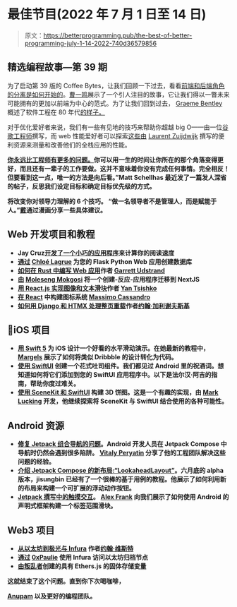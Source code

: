 # 最佳节目(2022 年 7 月 1 日至 14 日)

> 原文：<https://betterprogramming.pub/the-best-of-better-programming-july-1-14-2022-740d36579856>

## 精选编程故事—第 39 期

为了启动第 39 版的 Coffee Bytes，让我们回顾一下过去，看看[前端和后端角色的分离是如何开始的](/front-end-back-end-and-the-blurring-line-in-between-df3b8a938075)。[曹一鸣](https://medium.com/u/f7f247c067dc?source=post_page-----740d36579856--------------------------------)展示了一个引人注目的故事，它让我们得以一瞥未来可能拥有的更加以前端为中心的范式。为了让我们回到过去， [Graeme Bentley](https://medium.com/u/8ef4e5cbedf?source=post_page-----740d36579856--------------------------------) 概述了软件工程在 80 年代[的样子。](/software-engineering-in-1980-5c61e3fc3da7)

对于优化爱好者来说，我们有一些有见地的技巧来帮助你超越 big O——由一位[谷歌工程师](https://minhazav.medium.com/)撰写，而 web 性能爱好者可以探索[这些由](/performance-improvement-of-full-stack-javascript-applications-2b5f631a562c) [Laurent Zuijdwijk](https://medium.com/u/dcbe432a7f17?source=post_page-----740d36579856--------------------------------) 撰写的便利资源来测量和改善他们的全栈应用的性能。

[**你永远比工程师有更多的问题。**](/you-will-always-have-more-problems-than-engineers-aafff94a4623)**你可以用一生的时间让你所在的那个角落变得更好，而且还有一辈子的工作要做。这并不意味着你没有完成任何事情。完全相反！但要看到这一点，唯一的方法是向后看。”Matt Schellhas 最近发了一篇发人深省的帖子，反思我们设定目标和确定目标优先级的方式。**

**将改变你对领导力理解的 6 个技巧。 “做一名领导者不是管理人，而是赋能于人。”[戴](https://medium.com/u/b7bd7a912693?source=post_page-----740d36579856--------------------------------)通过漫画分享一些具体建议。**

## **Web 开发项目和教程**

*   **Jay Cruz[开发了一个小巧的应用程序](https://medium.com/u/24b7e3e8b69d?source=post_page-----740d36579856--------------------------------)来计算你的阅读速度**
*   **[通过](/creating-a-postgresql-database-for-your-flask-web-app-ffa21fdf37b0) [Chloé Lagrue](https://medium.com/u/95fa412140e6?source=post_page-----740d36579856--------------------------------) 为您的 Flask Python Web 应用创建数据库**
*   **[如何在 Rust 中编写 Web 应用](/how-to-write-a-web-app-in-rust-part-1-3047156660a7)作者 [Garrett Udstrand](https://medium.com/u/7f48c9f3144e?source=post_page-----740d36579856--------------------------------)**
*   **[由](/migrating-a-complete-creat-react-app-to-nextjs-ba6edd8e64f1) [Moleseng Mokgosi](https://medium.com/u/a38a0b11e54b?source=post_page-----740d36579856--------------------------------) 将一个创建-反应-应用程序迁移到 NextJS**
*   **[用 React.js 实现图像和文本滑块](/implementing-image-and-text-slider-with-react-js-and-optimizations-7a16af998548)作者 [Yan Tsishko](https://medium.com/u/d4d014fc538c?source=post_page-----740d36579856--------------------------------)**
*   **[在 React](/building-an-icon-system-in-react-16757d73cc35) 中构建图标系统 [Massimo Cassandro](https://medium.com/u/ff7cb29d8f7c?source=post_page-----740d36579856--------------------------------)**
*   **[如何用 Django 和 HTMX 处理整页重载](/how-to-handle-full-page-reloads-with-django-and-htmx-a9a7ef2e4b1c)作者[约翰·加利谢夫斯基](https://medium.com/u/d43205071a11?source=post_page-----740d36579856--------------------------------)**

## **📲iOS 项目**

*   **[用 Swift 5](/design-a-nice-horizontal-sliding-presentation-for-ios-using-uiscrollview-and-uipagecontrol-swift-2c4fa1b11403) 为 iOS 设计一个好看的水平滑动演示。在她最新的教程中， [Margels](https://medium.com/u/5868f8ee5fd2?source=post_page-----740d36579856--------------------------------) 展示了如何将类似 Dribbble 的设计转化为代码。**
*   **[使用 SwiftUI](/swiftui-create-a-fancy-toast-component-in-10-minutes-e6bae6021984) 创建一个花式吐司组件。我们都见过 Android 里的祝酒词。想知道如何将它们添加到您的 SwiftUI 应用程序中。以下是法尔汉·阿吉的指南，帮助你度过难关。**
*   **[使用 SceneKit 和 SwiftUI](/build-a-3d-pie-chart-using-scenekit-and-swiftui-423f24fc765a) 构建 3D 饼图。这是一个有趣的实现，由 [Mark Lucking](https://medium.com/u/cad7f7bef2a?source=post_page-----740d36579856--------------------------------) 开发，他继续探索将 SceneKit 与 SwiftUI 结合使用的各种可能性。**

## **Android 资源**

*   **[修复 Jetpack 组合导航的问题](/from-ethereum-to-aurora-with-infura-a20af791fb29)。Android 开发人员在 Jetpack Compose 中导航时仍然会遇到很多陷阱。 [Vitaly Peryatin](https://medium.com/u/738a68962a7d?source=post_page-----740d36579856--------------------------------) 分享了他的工程团队解决这些问题的经验。**
*   **[介绍 Jetpack Compose 的新布局:“LookaheadLayout”](/introducing-jetpack-composes-new-layout-lookaheadlayout-eb30406f715)。六月底的 alpha 版本，jisungbin 已经有了一个很棒的基于用例的教程。他展示了如何利用新的布局来构建一个可扩展的浮动动作按钮。**
*   **[Jetpack 撰写中的触摸交互](/touch-interactions-in-jetpack-compose-caf88adcae61)。 [Alex Frank](https://medium.com/u/5dea149161f?source=post_page-----740d36579856--------------------------------) 向我们展示了如何使用 Android 的声明式框架构建一个标签范围滑块。**

## **Web3 项目**

*   **[从以太坊到极光与 Infura](/from-ethereum-to-aurora-with-infura-a20af791fb29) 作者[约翰·维斯特](https://medium.com/u/643304666902?source=post_page-----740d36579856--------------------------------)**
*   **[通过](/accessing-ethereum-archive-nodes-with-infura-f40b46a04f15) [0xPaulie](https://medium.com/u/fba9fe8e867e?source=post_page-----740d36579856--------------------------------) 使用 Infura 访问以太坊归档节点**
*   **[由](/solidity-storage-variables-with-ethers-js-ca3c7e2c2a64)[叛乱者](https://medium.com/u/dfafe4f4cd3?source=post_page-----740d36579856--------------------------------)创建的具有 Ethers.js 的固体存储变量**

**这就结束了这个问题。直到你下次喝咖啡，**

**[Anupam](https://anupamchugh.medium.com/) 以及更好的编程团队。**